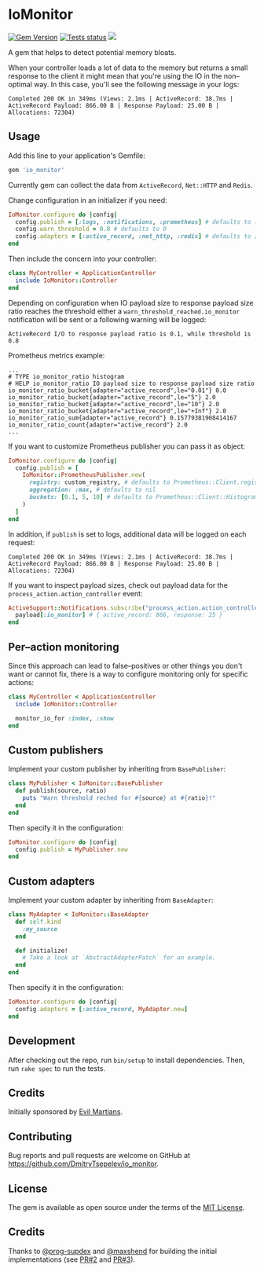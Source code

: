 # IoMonitor

[![Gem Version](https://badge.fury.io/rb/io_monitor.svg)](https://rubygems.org/gems/io_monitor)
[![Tests status](https://github.com/DmitryTsepelev/io_monitor/actions/workflows/test.yml/badge.svg)](https://github.com/DmitryTsepelev/io_monitor/actions/workflows/test.yml)
![](https://ruby-gem-downloads-badge.herokuapp.com/io_monitor?type=total)

A gem that helps to detect potential memory bloats.

When your controller loads a lot of data to the memory but returns a small response to the client it might mean that you're using the IO in the non–optimal way. In this case, you'll see the following message in your logs:

```
Completed 200 OK in 349ms (Views: 2.1ms | ActiveRecord: 38.7ms | ActiveRecord Payload: 866.00 B | Response Payload: 25.00 B | Allocations: 72304)
```

## Usage

Add this line to your application's Gemfile:

```ruby
gem 'io_monitor'
```

Currently gem can collect the data from `ActiveRecord`, `Net::HTTP` and `Redis`.

Change configuration in an initializer if you need:

```ruby
IoMonitor.configure do |config|
  config.publish = [:logs, :notifications, :prometheus] # defaults to :logs
  config.warn_threshold = 0.8 # defaults to 0
  config.adapters = [:active_record, :net_http, :redis] # defaults to [:active_record]
end
```

Then include the concern into your controller:

```ruby
class MyController < ApplicationController
  include IoMonitor::Controller
end
```

Depending on configuration when IO payload size to response payload size ratio reaches the threshold either a `warn_threshold_reached.io_monitor` notification will be sent or a following warning will be logged:

```
ActiveRecord I/O to response payload ratio is 0.1, while threshold is 0.8
```
Prometheus metrics example:
```
...
# TYPE io_monitor_ratio histogram
# HELP io_monitor_ratio IO payload size to response payload size ratio
io_monitor_ratio_bucket{adapter="active_record",le="0.01"} 0.0
io_monitor_ratio_bucket{adapter="active_record",le="5"} 2.0
io_monitor_ratio_bucket{adapter="active_record",le="10"} 2.0
io_monitor_ratio_bucket{adapter="active_record",le="+Inf"} 2.0
io_monitor_ratio_sum{adapter="active_record"} 0.15779381908414167
io_monitor_ratio_count{adapter="active_record"} 2.0
...
```
If you want to customize Prometheus publisher you can pass it as object:
```ruby
IoMonitor.configure do |config|
  config.publish = [
    IoMonitor::PrometheusPublisher.new(
      registry: custom_registry, # defaults to Prometheus::Client.registry
      aggregation: :max, # defaults to nil
      buckets: [0.1, 5, 10] # defaults to Prometheus::Client::Histogram::DEFAULT_BUCKETS
    )
  ]
end
```

In addition, if `publish` is set to logs, additional data will be logged on each request:

```
Completed 200 OK in 349ms (Views: 2.1ms | ActiveRecord: 38.7ms | ActiveRecord Payload: 866.00 B | Response Payload: 25.00 B | Allocations: 72304)
```

If you want to inspect payload sizes, check out payload data for the `process_action.action_controller` event:

```ruby
ActiveSupport::Notifications.subscribe("process_action.action_controller") do |name, start, finish, id, payload|
  payload[:io_monitor] # { active_record: 866, response: 25 }
end
```

## Per–action monitoring

Since this approach can lead to false–positives or other things you don't want or cannot fix, there is a way to configure monitoring only for specific actions:

```ruby
class MyController < ApplicationController
  include IoMonitor::Controller

  monitor_io_for :index, :show
end
```

## Custom publishers

Implement your custom publisher by inheriting from `BasePublisher`:

```ruby
class MyPublisher < IoMonitor::BasePublisher
  def publish(source, ratio)
    puts "Warn threshold reched for #{source} at #{ratio}!"
  end
end
```

Then specify it in the configuration:

```ruby
IoMonitor.configure do |config|
  config.publish = MyPublisher.new
end
```

## Custom adapters

Implement your custom adapter by inheriting from `BaseAdapter`:

```ruby
class MyAdapter < IoMonitor::BaseAdapter
  def self.kind
    :my_source
  end

  def initialize!
    # Take a look at `AbstractAdapterPatch` for an example.
  end
end
```

Then specify it in the configuration:

```ruby
IoMonitor.configure do |config|
  config.adapters = [:active_record, MyAdapter.new]
end
```

## Development

After checking out the repo, run `bin/setup` to install dependencies. Then, run `rake spec` to run the tests.

## Credits

Initially sponsored by [Evil Martians](http://evilmartians.com).

## Contributing

Bug reports and pull requests are welcome on GitHub at https://github.com/DmitryTsepelev/io_monitor.

## License

The gem is available as open source under the terms of the [MIT License](https://opensource.org/licenses/MIT).

## Credits

Thanks to [@prog-supdex](https://github.com/prog-supdex) and [@maxshend](https://github.com/maxshend) for building the initial implementations (see [PR#2](https://github.com/DmitryTsepelev/io_monitor/pull/2) and [PR#3](https://github.com/DmitryTsepelev/io_monitor/pull/3)).
